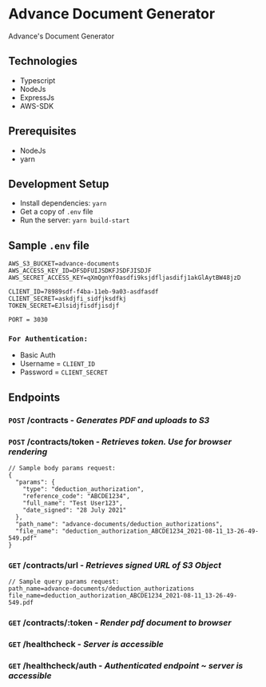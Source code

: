 # Advance Document Generator
Advance's Document Generator

## Technologies
* Typescript
* NodeJs
* ExpressJs
* AWS-SDK

## Prerequisites
* NodeJs
* yarn

## Development Setup
* Install dependencies: `yarn`
* Get a copy of `.env` file
* Run the server: `yarn build-start`

## Sample `.env` file
```
AWS_S3_BUCKET=advance-documents
AWS_ACCESS_KEY_ID=DFSDFUIJSDKFJSDFJISDJF
AWS_SECRET_ACCESS_KEY=qXmQgnYf0asdfi9ksjdfljasdifj1akGlAytBW48jzD

CLIENT_ID=78989sdf-f4ba-11eb-9a03-asdfasdf
CLIENT_SECRET=askdjfi_sidfjksdfkj
TOKEN_SECRET=EJlsidjfisdfjisdjf

PORT = 3030
```

### `For Authentication:`
* Basic Auth
* Username = `CLIENT_ID`
* Password = `CLIENT_SECRET`

## Endpoints
### `POST` /contracts - *Generates PDF and uploads to S3*
### `POST` /contracts/token - *Retrieves token. Use for browser rendering*
```
// Sample body params request:
{
  "params": {
    "type": "deduction_authorization",
    "reference_code": "ABCDE1234",
    "full_name": "Test User123",
    "date_signed": "28 July 2021"
  },
  "path_name": "advance-documents/deduction_authorizations",
  "file_name": "deduction_authorization_ABCDE1234_2021-08-11_13-26-49-549.pdf"
}
```

### `GET` /contracts/url - *Retrieves signed URL of S3 Object*
```
// Sample query params request:
path_name=advance-documents/deduction_authorizations
file_name=deduction_authorization_ABCDE1234_2021-08-11_13-26-49-549.pdf
```

### `GET` /contracts/:token - *Render pdf document to browser*

### `GET` /healthcheck - *Server is accessible*
### `GET` /healthcheck/auth - *Authenticated endpoint ~ server is accessible*

